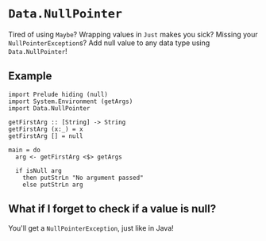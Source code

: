 # `Data.NullPointer`

Tired of using `Maybe`? Wrapping values in `Just` makes you sick?
Missing your `NullPointerException`s?
Add null value to any data type using `Data.NullPointer`!

## Example

    import Prelude hiding (null)
    import System.Environment (getArgs)
    import Data.NullPointer

    getFirstArg :: [String] -> String
    getFirstArg (x:_) = x
    getFirstArg [] = null

    main = do
      arg <- getFirstArg <$> getArgs

      if isNull arg
        then putStrLn "No argument passed"
        else putStrLn arg


## What if I forget to check if a value is null?

You'll get a `NullPointerException`, just like in Java!
